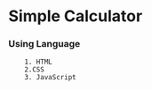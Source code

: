 # Simple Calculator
### Using Language
        1. HTML
        2.CSS
        3. JavaScript
        
